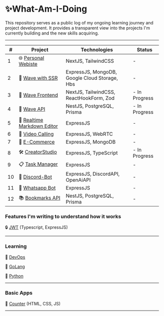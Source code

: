 # ✨What-Am-I-Doing

This repository serves as a public log of my ongoing learning journey and project development.
It provides a transparent view into the projects I'm currently building and the new skills acquiring.
___
| #   | Project                                                                      | Technologies                                       | Status                  |
|-----|------------------------------------------------------------------------------|---------------------------------------------------|-------------------------|
| 1   | 🌐 [Personal Webiste](https://github.com/ashikkabeer/Portfolio-NextJs)          | NextJS, TailwindCSS                                |  -                       |
| 2   | 🌊 [Wave with SSR](https://github.com/ashikkabeer/Wave-Social-Media-App-Backend)| ExpressJS, MongoDB, Google Cloud Storage, Hbs           |  -                       |
| 3   | 🚧 [Wave Frontend](https://github.com/ashikkabeer/wave-frontend)                | NextJS, TailwindCSS, ReactHookForm, Zod                     |  - In Progress                      |
| 4   | 🚧 [Wave API](https://github.com/ashikkabeer/wave-nestjs-api)                   | NestJS, PostgreSQL, Prisma                          |  - In Progress          |
| 5   | 📝 [Realtime Markdown Editor](https://github.com/ashikkabeer/realtime-markdown-editor)| ExpressJS                                      |  -                       |
| 6   | 🎥 [Video Calling](https://github.com/ashikkabeer/Video-Streaming-Web-App)      | ExpressJS, WebRTC                                  |  -                       |
| 7   | 🛒 [E-Commerce](https://github.com/ashikkabeer/shop-cart-project-nodejs)       | ExpressJS, MongoDB                                 |  -                       |
| 8   | 🛠️ [CreatorStudio](https://github.com/ashikkabeer/CreatorStudio)               | ExpressJS, TypeScript                              | - In Progress             |
| 9   | 📋 [Task Manager](https://github.com/ashikkabeer/task-manager)                  | ExpressJS                                          |  -                       |
| 10  | 🤖 [Discord-Bot](https://github.com/ashikkabeer/OpenAi-Discord-Bot)             | ExpressJS, DiscordAPI, OpenAiAPI                  |  -                       |
| 11  | 📱 [Whatsapp Bot](https://github.com/ashikkabeer/WA-GPT)                        | ExpressJS                                          |  -                       |
| 12  | 📚 [Bookmarks API](https://github.com/ashikkabeer/bookmarks-api)               | NestJS, PostgreSQL, Prisma                          |  -                       |

### Features I'm writing to understand how it works


🔒 [JWT](https://github.com/ashikkabeer/JWT-Auth-TS-Express) (Typescript, ExpressJS)

___
### Learning
🔢 [DevOps](https://github.com/ashikkabeer/devopsPlayground/)

🐍 [GoLang](https://github.com/ashikkabeer/GoLang-Code)

🐍 [Python](https://github.com/ashikkabeer/learn-python)
___
### Basic Apps

🔢 [Counter](https://github.com/ashikkabeer/Counter-Sample) (HTML, CSS, JS)

___
